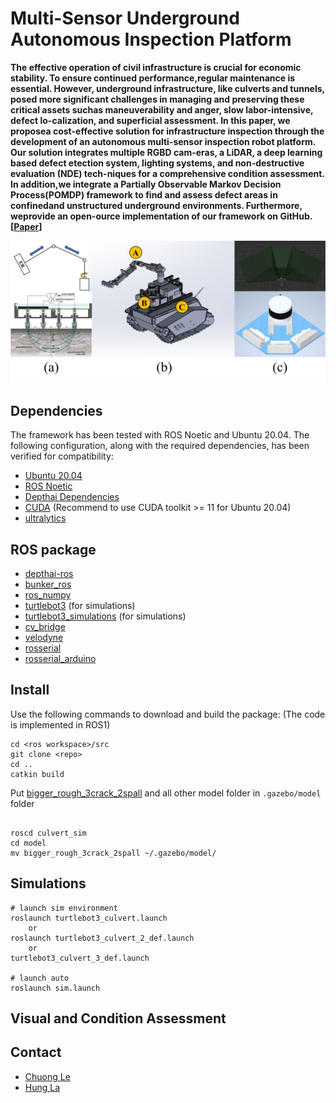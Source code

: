 # Multi-Sensor Underground Autonomous Inspection Platform

**The effective operation of civil infrastructure is crucial for economic stability. To ensure continued performance,regular maintenance is essential. However, underground infrastructure, like culverts and tunnels, posed more significant challenges in managing and preserving these critical assets suchas maneuverability and anger, slow labor-intensive, defect lo-calization, and superficial assessment. In this paper, we proposea cost-effective solution for infrastructure inspection through the development of an autonomous multi-sensor inspection robot platform. Our solution integrates multiple RGBD cam-eras, a LiDAR, a deep learning based defect etection system, lighting systems, and non-destructive evaluation (NDE) tech-niques for a comprehensive condition assessment. In addition,we integrate a Partially Observable Markov Decision Process(POMDP) framework to find and assess defect areas in confinedand unstructured underground environments. Furthermore, weprovide an open-ource implementation of our framework on GitHub. [[Paper](https://github.com/aralab-unr/MUAIP/blob/main/paper/ICRA2025_Chuong-1_compressed.pdf)]**
<p align='center'>
    <img src="./pic/robot.png" alt="drawing" width="800"/>
</p>

## Dependencies
The framework has been tested with ROS Noetic and Ubuntu 20.04. The following configuration, along with the required dependencies, has been verified for compatibility:

- [Ubuntu 20.04](https://releases.ubuntu.com/focal/)
- [ROS Noetic](http://wiki.ros.org/noetic/Installation/Ubuntu) 
- [Depthai Dependencies](https://docs.luxonis.com/software/ros/depthai-ros/build/)
- [CUDA](https://developer.nvidia.com/cuda-downloads) (Recommend to use CUDA toolkit >= 11 for Ubuntu 20.04)
- [ultralytics](https://github.com/ultralytics)

## ROS package
- [depthai-ros](https://github.com/luxonis/depthai-ros/tree/noetic)
- [bunker_ros](https://github.com/agilexrobotics/bunker_ros)
- [ros_numpy](https://github.com/eric-wieser/ros_numpy)
- [turtlebot3](https://github.com/ROBOTIS-GIT/turtlebot3) (for simulations)
- [turtlebot3_simulations](https://github.com/ROBOTIS-GIT/turtlebot3_simulations) (for simulations)
- [cv_bridge](https://github.com/ros-perception/vision_opencv)
- [velodyne](https://github.com/ros-drivers/velodyne)
- [rosserial](https://github.com/ros-drivers/rosserial)
- [rosserial_arduino](http://wiki.ros.org/rosserial_arduino/Tutorials/Arduino%20IDE%20Setup)

## Install
Use the following commands to download and build the package: (The code is implemented in ROS1)
```
cd <ros workspace>/src
git clone <repo>
cd ..
catkin build 
```
Put [bigger_rough_3crack_2spall](https://github.com/khuechuong/culvert_sim/tree/main/model/bigger_rough_3crack_2spall) and all other model folder in ```.gazebo/model``` folder

```

roscd culvert_sim
cd model
mv bigger_rough_3crack_2spall ~/.gazebo/model/
```

## Simulations
```
# launch sim environment
roslaunch turtlebot3_culvert.launch
    or
roslaunch turtlebot3_culvert_2_def.launch
    or
turtlebot3_culvert_3_def.launch

# launch auto
roslaunch sim.launch
```
## Visual and Condition Assessment


## Contact
- [Chuong Le](mailto:chuong@unr.edu)
- [Hung La](mailto:hla@.unr.edu)
